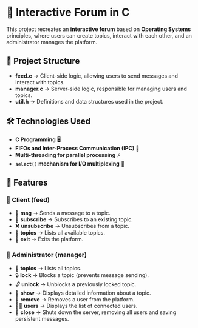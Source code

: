 # 📌 Interactive Forum in C

This project recreates an **interactive forum** based on **Operating Systems** principles, where users can create topics, interact with each other, and an administrator manages the platform.

## 📂 Project Structure
- **feed.c** → Client-side logic, allowing users to send messages and interact with topics.
- **manager.c** → Server-side logic, responsible for managing users and topics.
- **util.h** → Definitions and data structures used in the project.

## 🛠️ Technologies Used
- **C Programming** 🖥️
- **FIFOs and Inter-Process Communication (IPC)** 🔄
- **Multi-threading for parallel processing** ⚡
- **`select()` mechanism for I/O multiplexing** 📡

## 🚀 Features
### 📌 Client (feed)
- 📩 **msg** → Sends a message to a topic.
- 📌 **subscribe** → Subscribes to an existing topic.
- ❌ **unsubscribe** → Unsubscribes from a topic.
- 📜 **topics** → Lists all available topics.
- 🚪 **exit** → Exits the platform.

### 🔧 Administrator (manager)
- 📜 **topics** → Lists all topics.
- 🔒 **lock** → Blocks a topic (prevents message sending).
- 🔓 **unlock** → Unblocks a previously locked topic.
- 👀 **show** → Displays detailed information about a topic.
- 🧹 **remove** → Removes a user from the platform.
- 🧑‍💻 **users** → Displays the list of connected users.
- 🛑 **close** → Shuts down the server, removing all users and saving persistent messages.


